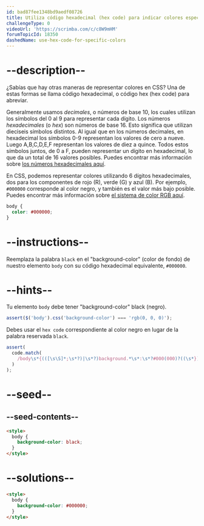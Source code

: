 ```yaml
---
id: bad87fee1348bd9aedf08726
title: Utiliza código hexadecimal (hex code) para indicar colores específicos
challengeType: 0
videoUrl: 'https://scrimba.com/c/c8W9mHM'
forumTopicId: 18350
dashedName: use-hex-code-for-specific-colors
---
```


# --description--

¿Sabías que hay otras maneras de representar colores en CSS? Una de estas formas se llama código hexadecimal, o código hex (hex code) para abreviar.

Generalmente usamos <dfn>decimales</dfn>, o números de base 10, los cuales utilizan los símbolos del 0 al 9 para representar cada dígito. Los números <dfn>hexadecimales</dfn> (o <dfn>hex</dfn>) son números de base 16. Esto significa que utilizan dieciseis símbolos distintos. Al igual que en los números decimales, en hexadecimal los símbolos 0-9 representan los valores de cero a nueve. Luego A,B,C,D,E,F representan los valores de diez a quince. Todos estos símbolos juntos, de 0 a F, pueden representar un dígito en hexadecimal, lo que da un total de 16 valores posibles. Puedes encontrar más información sobre [los números hexadecimales aquí](https://es.wikipedia.org/wiki/Sistema_hexadecimal).

En CSS, podemos representar colores utilizando 6 dígitos hexadecimales, dos para los componentes de rojo (R), verde (G) y azul (B). Por ejemplo, `#000000` corresponde al color negro, y también es el valor más bajo posible. Puedes encontrar más información sobre [el sistema de color RGB aquí](https://es.wikipedia.org/wiki/RGB).

```css
body {
  color: #000000;
}
```

# --instructions--

Reemplaza la palabra `black` en el "background-color" (color de fondo) de nuestro elemento `body` con su código hexadecimal equivalente, `#000000`.

# --hints--

Tu elemento `body` debe tener "background-color" black (negro).

```js
assert($('body').css('background-color') === 'rgb(0, 0, 0)');
```

Debes usar el `hex code` correspondiente al color negro en lugar de la palabra reservada `black`.

```js
assert(
  code.match(
    /body\s*{(([\s\S]*;\s*?)|\s*?)background.*\s*:\s*?#000(000)?((\s*})|(;[\s\S]*?}))/gi
  )
);
```

# --seed--

## --seed-contents--

```html
<style>
  body {
    background-color: black;
  }
</style>
```

# --solutions--

```html
<style>
  body {
    background-color: #000000;
  }
</style>
```
